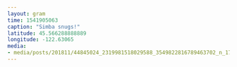 ```yaml
---
layout: gram
time: 1541905063
caption: "Simba snugs!"
latitude: 45.566288888889
longitude: -122.63065
media:
- media/posts/201811/44845024_2319981518029588_3549822816789463702_n_17934732142218357.jpg
---
```


